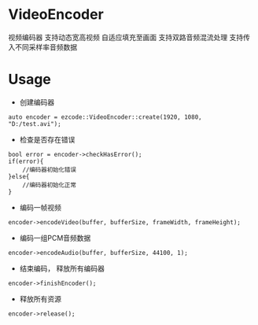 # VideoEncoder
视频编码器 支持动态宽高视频 自适应填充至画面 支持双路音频混流处理 支持传入不同采样率音频数据



# Usage 

- 创建编码器

````
auto encoder = ezcode::VideoEncoder::create(1920, 1080, "D:/test.avi");
````

- 检查是否存在错误
````
bool error = encoder->checkHasError();
if(error){
    //编码器初始化错误
}else{
    //编码器初始化正常
}
````


- 编码一帧视频

````
encoder->encodeVideo(buffer, bufferSize, frameWidth, frameHeight);   
````

- 编码一组PCM音频数据

````
encoder->encodeAudio(buffer, bufferSize, 44100, 1);
````

- 结束编码， 释放所有编码器

````
encoder->finishEncoder();
````

- 释放所有资源

````
encoder->release();
````
